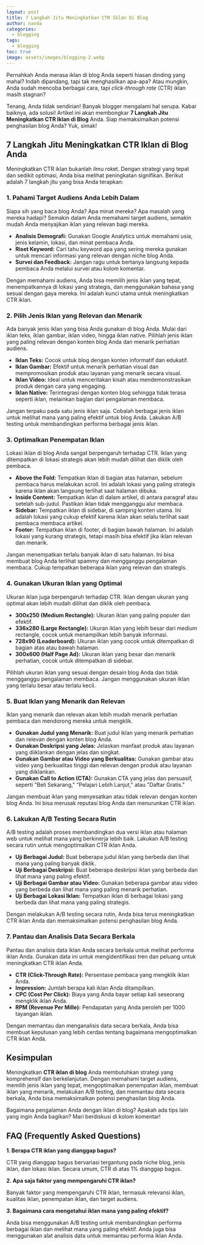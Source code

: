 ```yaml
---
layout: post
title: 7 Langkah Jitu Meningkatkan CTR Iklan Di Blog
author: nanda
categories:
  - blogging
tags:
  - blogging
toc: true
image: assets/images/blogging-2.webp
---
```



Pernahkah Anda merasa iklan di blog Anda seperti hiasan dinding yang mahal? Indah dipandang, tapi tak menghasilkan apa-apa? Atau mungkin, Anda sudah mencoba berbagai cara, tapi _click-through rate_ (CTR) iklan masih stagnan?

Tenang, Anda tidak sendirian! Banyak blogger mengalami hal serupa. Kabar baiknya, ada solusi! Artikel ini akan membongkar **7 Langkah Jitu Meningkatkan CTR Iklan di Blog** Anda. Siap memaksimalkan potensi penghasilan blog Anda? Yuk, simak!

## 7 Langkah Jitu Meningkatkan CTR Iklan di Blog Anda

Meningkatkan CTR iklan bukanlah ilmu roket. Dengan strategi yang tepat dan sedikit optimasi, Anda bisa melihat peningkatan signifikan. Berikut adalah 7 langkah jitu yang bisa Anda terapkan:

### 1\. Pahami Target Audiens Anda Lebih Dalam

Siapa sih yang baca blog Anda? Apa minat mereka? Apa masalah yang mereka hadapi? Semakin dalam Anda memahami target audiens, semakin mudah Anda menyajikan iklan yang relevan bagi mereka.

- **Analisis Demografi:** Gunakan Google Analytics untuk memahami usia, jenis kelamin, lokasi, dan minat pembaca Anda.
- **Riset Keyword:** Cari tahu keyword apa yang sering mereka gunakan untuk mencari informasi yang relevan dengan niche blog Anda.
- **Survei dan Feedback:** Jangan ragu untuk bertanya langsung kepada pembaca Anda melalui survei atau kolom komentar.

Dengan memahami audiens, Anda bisa memilih jenis iklan yang tepat, menempatkannya di lokasi yang strategis, dan menggunakan bahasa yang sesuai dengan gaya mereka. Ini adalah kunci utama untuk meningkatkan CTR iklan.

### 2\. Pilih Jenis Iklan yang Relevan dan Menarik

Ada banyak jenis iklan yang bisa Anda gunakan di blog Anda. Mulai dari iklan teks, iklan gambar, iklan video, hingga iklan native. Pilihlah jenis iklan yang paling relevan dengan konten blog Anda dan menarik perhatian audiens.

- **Iklan Teks:** Cocok untuk blog dengan konten informatif dan edukatif.
- **Iklan Gambar:** Efektif untuk menarik perhatian visual dan mempromosikan produk atau layanan yang menarik secara visual.
- **Iklan Video:** Ideal untuk menceritakan kisah atau mendemonstrasikan produk dengan cara yang engaging.
- **Iklan Native:** Terintegrasi dengan konten blog sehingga tidak terasa seperti iklan, melainkan bagian dari pengalaman membaca.

Jangan terpaku pada satu jenis iklan saja. Cobalah berbagai jenis iklan untuk melihat mana yang paling efektif untuk blog Anda. Lakukan A/B testing untuk membandingkan performa berbagai jenis iklan.

### 3\. Optimalkan Penempatan Iklan

Lokasi iklan di blog Anda sangat berpengaruh terhadap CTR. Iklan yang ditempatkan di lokasi strategis akan lebih mudah dilihat dan diklik oleh pembaca.

- **Above the Fold:** Tempatkan iklan di bagian atas halaman, sebelum pembaca harus melakukan scroll. Ini adalah lokasi yang paling strategis karena iklan akan langsung terlihat saat halaman dibuka.
- **Inside Content:** Tempatkan iklan di dalam artikel, di antara paragraf atau setelah sub-judul. Pastikan iklan tidak mengganggu alur membaca.
- **Sidebar:** Tempatkan iklan di sidebar, di samping konten utama. Ini adalah lokasi yang cukup efektif karena iklan akan selalu terlihat saat pembaca membaca artikel.
- **Footer:** Tempatkan iklan di footer, di bagian bawah halaman. Ini adalah lokasi yang kurang strategis, tetapi masih bisa efektif jika iklan relevan dan menarik.

Jangan menempatkan terlalu banyak iklan di satu halaman. Ini bisa membuat blog Anda terlihat spammy dan mengganggu pengalaman membaca. Cukup tempatkan beberapa iklan yang relevan dan strategis.

### 4\. Gunakan Ukuran Iklan yang Optimal

Ukuran iklan juga berpengaruh terhadap CTR. Iklan dengan ukuran yang optimal akan lebih mudah dilihat dan diklik oleh pembaca.

- **300x250 (Medium Rectangle):** Ukuran iklan yang paling populer dan efektif.
- **336x280 (Large Rectangle):** Ukuran iklan yang lebih besar dari medium rectangle, cocok untuk menampilkan lebih banyak informasi.
- **728x90 (Leaderboard):** Ukuran iklan yang cocok untuk ditempatkan di bagian atas atau bawah halaman.
- **300x600 (Half Page Ad):** Ukuran iklan yang besar dan menarik perhatian, cocok untuk ditempatkan di sidebar.

Pilihlah ukuran iklan yang sesuai dengan desain blog Anda dan tidak mengganggu pengalaman membaca. Jangan menggunakan ukuran iklan yang terlalu besar atau terlalu kecil.

### 5\. Buat Iklan yang Menarik dan Relevan

Iklan yang menarik dan relevan akan lebih mudah menarik perhatian pembaca dan mendorong mereka untuk mengklik.

- **Gunakan Judul yang Menarik:** Buat judul iklan yang menarik perhatian dan relevan dengan konten blog Anda.
- **Gunakan Deskripsi yang Jelas:** Jelaskan manfaat produk atau layanan yang diiklankan dengan jelas dan singkat.
- **Gunakan Gambar atau Video yang Berkualitas:** Gunakan gambar atau video yang berkualitas tinggi dan relevan dengan produk atau layanan yang diiklankan.
- **Gunakan Call to Action (CTA):** Gunakan CTA yang jelas dan persuasif, seperti "Beli Sekarang," "Pelajari Lebih Lanjut," atau "Daftar Gratis."

Jangan membuat iklan yang menyesatkan atau tidak relevan dengan konten blog Anda. Ini bisa merusak reputasi blog Anda dan menurunkan CTR iklan.

### 6\. Lakukan A/B Testing Secara Rutin

A/B testing adalah proses membandingkan dua versi iklan atau halaman web untuk melihat mana yang berkinerja lebih baik. Lakukan A/B testing secara rutin untuk mengoptimalkan CTR iklan Anda.

- **Uji Berbagai Judul:** Buat beberapa judul iklan yang berbeda dan lihat mana yang paling banyak diklik.
- **Uji Berbagai Deskripsi:** Buat beberapa deskripsi iklan yang berbeda dan lihat mana yang paling efektif.
- **Uji Berbagai Gambar atau Video:** Gunakan beberapa gambar atau video yang berbeda dan lihat mana yang paling menarik perhatian.
- **Uji Berbagai Lokasi Iklan:** Tempatkan iklan di berbagai lokasi yang berbeda dan lihat mana yang paling strategis.

Dengan melakukan A/B testing secara rutin, Anda bisa terus meningkatkan CTR iklan Anda dan memaksimalkan potensi penghasilan blog Anda.

### 7\. Pantau dan Analisis Data Secara Berkala

Pantau dan analisis data iklan Anda secara berkala untuk melihat performa iklan Anda. Gunakan data ini untuk mengidentifikasi tren dan peluang untuk meningkatkan CTR iklan Anda.

- **CTR (Click-Through Rate):** Persentase pembaca yang mengklik iklan Anda.
- **Impression:** Jumlah berapa kali iklan Anda ditampilkan.
- **CPC (Cost Per Click):** Biaya yang Anda bayar setiap kali seseorang mengklik iklan Anda.
- **RPM (Revenue Per Mille):** Pendapatan yang Anda peroleh per 1000 tayangan iklan.

Dengan memantau dan menganalisis data secara berkala, Anda bisa membuat keputusan yang lebih cerdas tentang bagaimana mengoptimalkan CTR iklan Anda.

## Kesimpulan

Meningkatkan **CTR iklan di blog** Anda membutuhkan strategi yang komprehensif dan berkelanjutan. Dengan memahami target audiens, memilih jenis iklan yang tepat, mengoptimalkan penempatan iklan, membuat iklan yang menarik, melakukan A/B testing, dan memantau data secara berkala, Anda bisa memaksimalkan potensi penghasilan blog Anda.

Bagaimana pengalaman Anda dengan iklan di blog? Apakah ada tips lain yang ingin Anda bagikan? Mari berdiskusi di kolom komentar!

## FAQ (Frequently Asked Questions)

**1\. Berapa CTR iklan yang dianggap bagus?**

CTR yang dianggap bagus bervariasi tergantung pada niche blog, jenis iklan, dan lokasi iklan. Secara umum, CTR di atas 1% dianggap bagus.

**2\. Apa saja faktor yang mempengaruhi CTR iklan?**

Banyak faktor yang mempengaruhi CTR iklan, termasuk relevansi iklan, kualitas iklan, penempatan iklan, dan target audiens.

**3\. Bagaimana cara mengetahui iklan mana yang paling efektif?**

Anda bisa menggunakan A/B testing untuk membandingkan performa berbagai iklan dan melihat mana yang paling efektif. Anda juga bisa menggunakan alat analisis data untuk memantau performa iklan Anda.
